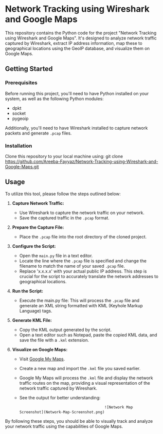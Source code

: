 # Network Tracking using Wireshark and Google Maps

This repository contains the Python code for the project "Network Tracking using Wireshark and Google Maps". It's designed to analyze network traffic captured by Wireshark, extract IP address information, map these to geographical locations using the GeoIP database, and visualize them on Google Maps. 

## Getting Started

### Prerequisites

Before running this project, you'll need to have Python installed on your system, as well as the following Python modules:
- dpkt
- socket
- pygeoip

Additionally, you'll need to have Wireshark installed to capture network packets and generate `.pcap` files.

### Installation

Clone this repository to your local machine using:
   git clone https://github.com/Areeba-Fayyaz/Network-Tracking-using-Wireshark-and-Google-Maps.git

## Usage

To utilize this tool, please follow the steps outlined below:

1. **Capture Network Traffic:**
   - Use Wireshark to capture the network traffic on your network.
   - Save the captured traffic in the `.pcap` format.

2. **Prepare the Capture File:**
   - Place the `.pcap` file into the root directory of the cloned project.

3. **Configure the Script:**
   - Open the `main.py` file in a text editor.
   - Locate the line where the `.pcap` file is specified and change the filename to match the name of your saved `.pcap` file.
   - Replace 'x.x.x.x' with your actual public IP address. This step is crucial for the script to accurately translate the network addresses to geographical locations.

4. **Run the Script:**
   - Execute the main.py file:
     This will process the `.pcap` file and generate an XML string formatted with KML (Keyhole Markup Language) tags.

5. **Generate KML File:**
   - Copy the KML output generated by the script.
   - Open a text editor such as Notepad, paste the copied KML data, and save the file with a `.kml` extension.

6. **Visualize on Google Maps:**
   - Visit [Google My Maps](https://www.google.com/mymaps).
   - Create a new map and import the `.kml` file you saved earlier.
   - Google My Maps will process the `.kml` file and display the network traffic routes on the map, providing a visual representation of the network traffic captured by Wireshark.
   - See the output for better understanding:

                                                ![Network Map Screenshot](Network-Map-Screenshot.png)


By following these steps, you should be able to visually track and analyze your network traffic using the capabilities of Google Maps.

